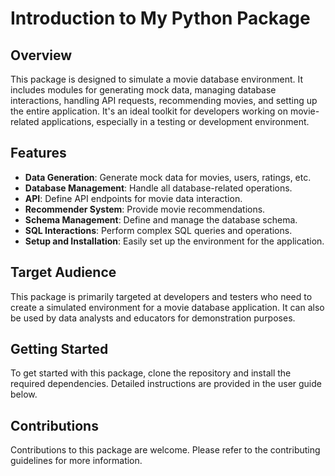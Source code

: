 # Introduction to My Python Package

## Overview
This package is designed to simulate a movie database environment. It includes modules for generating mock data, managing database interactions, handling API requests, recommending movies, and setting up the entire application. It's an ideal toolkit for developers working on movie-related applications, especially in a testing or development environment.

## Features
- **Data Generation**: Generate mock data for movies, users, ratings, etc.
- **Database Management**: Handle all database-related operations.
- **API**: Define API endpoints for movie data interaction.
- **Recommender System**: Provide movie recommendations.
- **Schema Management**: Define and manage the database schema.
- **SQL Interactions**: Perform complex SQL queries and operations.
- **Setup and Installation**: Easily set up the environment for the application.

## Target Audience
This package is primarily targeted at developers and testers who need to create a simulated environment for a movie database application. It can also be used by data analysts and educators for demonstration purposes.

## Getting Started
To get started with this package, clone the repository and install the required dependencies. Detailed instructions are provided in the user guide below.

## Contributions
Contributions to this package are welcome. Please refer to the contributing guidelines for more information.


